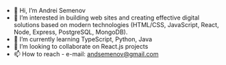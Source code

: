 - 👋 Hi, I’m Andrei Semenov
- 👀 I’m interested in building web sites and creating effective digital solutions based on modern technologies (HTML/CSS, JavaScript, React, Node, Express, PostgreSQL, MongoDB).
- 🌱 I’m currently learning TypeScript, Python, Java
- 💞️ I’m looking to collaborate on React.js projects
- 📫 How to reach - e-mail: andsemenov@gmail.com

<!---
andsemenov/andsemenov is a ✨ special ✨ repository because its `README.md` (this file) appears on your GitHub profile.
You can click the Preview link to take a look at your changes.
--->
